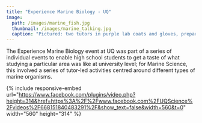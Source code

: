 ```yaml
---
title: "Experience Marine Biology - UQ"
image: 
  path: /images/marine_fish.jpg
  thumbnail: /images/marine_talking.jpg
  caption: "Pictured: two tutors in purple lab coats and gloves, preparing to pipette."
---
```


The Experience Marine Biology event at UQ was part of a series of individual events to enable high school students to get a taste of what studying a particular area was like at university level; for Marine Science, this involved a series of tutor-led activities centred around different types of marine organisms. 

{% include responsive-embed url="https://www.facebook.com/plugins/video.php?height=314&href=https%3A%2F%2Fwww.facebook.com%2FUQScience%2Fvideos%2F668151840483291%2F&show_text=false&width=560&t=0" width="560" height="314" %}

